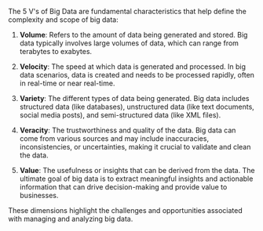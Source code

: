 The 5 V's of Big Data are fundamental characteristics that help define the complexity and scope of big data:

1. **Volume**: Refers to the amount of data being generated and stored. Big data typically involves large volumes of data, which can range from terabytes to exabytes.

2. **Velocity**: The speed at which data is generated and processed. In big data scenarios, data is created and needs to be processed rapidly, often in real-time or near real-time.

3. **Variety**: The different types of data being generated. Big data includes structured data (like databases), unstructured data (like text documents, social media posts), and semi-structured data (like XML files).

4. **Veracity**: The trustworthiness and quality of the data. Big data can come from various sources and may include inaccuracies, inconsistencies, or uncertainties, making it crucial to validate and clean the data.

5. **Value**: The usefulness or insights that can be derived from the data. The ultimate goal of big data is to extract meaningful insights and actionable information that can drive decision-making and provide value to businesses.

These dimensions highlight the challenges and opportunities associated with managing and analyzing big data.